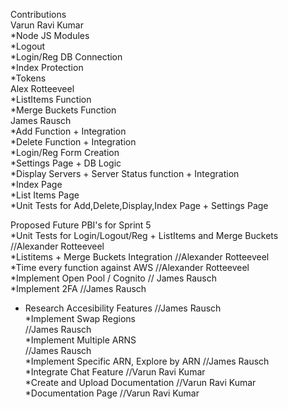 Contributions <br>
Varun Ravi Kumar <br>
*Node JS Modules <br>
*Logout <br>
*Login/Reg DB Connection <br>
*Index Protection <br>
*Tokens <br>
Alex Rotteeveel <br>
*ListItems Function <br>
*Merge Buckets Function <br>
James Rausch  <br>
*Add Function + Integration <br>
*Delete Function + Integration <br>
*Login/Reg Form Creation <br>
*Settings Page + DB Logic <br>
*Display Servers + Server Status function + Integration <br>
*Index Page <br>
*List Items Page <br>
*Unit Tests for Add,Delete,Display,Index Page + Settings Page <br>

Proposed Future PBI's for Sprint 5 <br>
*Unit Tests for Login/Logout/Reg + ListItems and Merge Buckets //Alexander Rotteeveel <br> 
*Listitems + Merge Buckets Integration //Alexander Rotteeveel <br> 
*Time every function against AWS //Alexander Rotteeveel <br>
*Implement Open Pool / Cognito // James Rausch <br> 
*Implement 2FA //James Rausch  <br> 
* Research Accesibility Features //James Rausch  <br> 
*Implement Swap Regions <br> //James Rausch  <br> 
*Implement Multiple ARNS <br> //James Rausch  <br> 
*Implement Specific ARN, Explore by ARN //James Rausch  <br> 
*Integrate Chat Feature //Varun Ravi Kumar  <br> 
*Create and Upload Documentation //Varun Ravi Kumar  <br> 
*Documentation Page //Varun Ravi Kumar  <br> 
